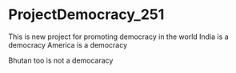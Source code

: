 # ProjectDemocracy_251
This is new project for promoting democracy in the world
India is a democracy
America is a democracy

Bhutan too is not a democaracy